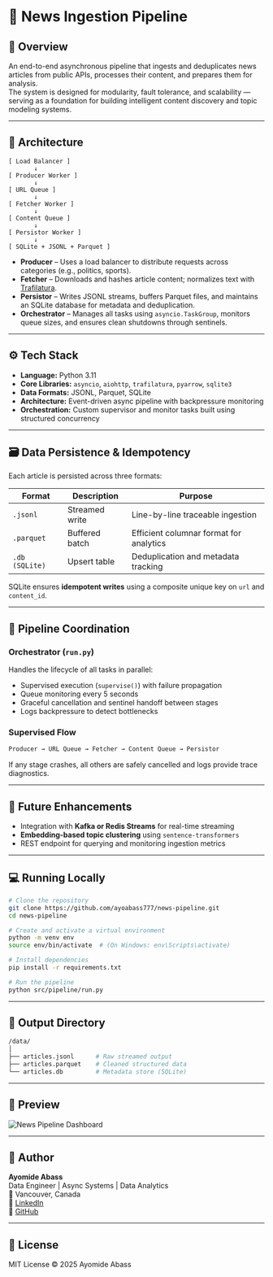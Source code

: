 # 📰 News Ingestion Pipeline

## 🚀 Overview

An end-to-end asynchronous pipeline that ingests and deduplicates news articles from public APIs, processes their content, and prepares them for analysis.  
The system is designed for modularity, fault tolerance, and scalability — serving as a foundation for building intelligent content discovery and topic modeling systems.

---

## 🧱 Architecture

```text
[ Load Balancer ]
       ↓
[ Producer Worker ] 
       ↓
[ URL Queue ]
       ↓
[ Fetcher Worker ]
       ↓
[ Content Queue ]
       ↓
[ Persistor Worker ]
       ↓
[ SQLite + JSONL + Parquet ]
```

- **Producer** – Uses a load balancer to distribute requests across categories (e.g., politics, sports).  
- **Fetcher** – Downloads and hashes article content; normalizes text with [Trafilatura](https://github.com/adbar/trafilatura).  
- **Persistor** – Writes JSONL streams, buffers Parquet files, and maintains an SQLite database for metadata and deduplication.  
- **Orchestrator** – Manages all tasks using `asyncio.TaskGroup`, monitors queue sizes, and ensures clean shutdowns through sentinels.  

---

## ⚙️ Tech Stack

- **Language:** Python 3.11  
- **Core Libraries:** `asyncio`, `aiohttp`, `trafilatura`, `pyarrow`, `sqlite3`  
- **Data Formats:** JSONL, Parquet, SQLite  
- **Architecture:** Event-driven async pipeline with backpressure monitoring  
- **Orchestration:** Custom supervisor and monitor tasks built using structured concurrency  

---

## 🗃️ Data Persistence & Idempotency

Each article is persisted across three formats:

| Format   | Description | Purpose |
|-----------|--------------|----------|
| `.jsonl` | Streamed write | Line-by-line traceable ingestion |
| `.parquet` | Buffered batch | Efficient columnar format for analytics |
| `.db (SQLite)` | Upsert table | Deduplication and metadata tracking |

SQLite ensures **idempotent writes** using a composite unique key on `url` and `content_id`.

---

## 🧩 Pipeline Coordination

### Orchestrator (`run.py`)
Handles the lifecycle of all tasks in parallel:
- Supervised execution (`supervise()`) with failure propagation  
- Queue monitoring every 5 seconds  
- Graceful cancellation and sentinel handoff between stages  
- Logs backpressure to detect bottlenecks  

### Supervised Flow
```bash
Producer → URL Queue → Fetcher → Content Queue → Persistor
```

If any stage crashes, all others are safely cancelled and logs provide trace diagnostics.

---

## 🧠 Future Enhancements

- Integration with **Kafka or Redis Streams** for real-time streaming  
- **Embedding-based topic clustering** using `sentence-transformers`  
- REST endpoint for querying and monitoring ingestion metrics  

---

## 💻 Running Locally

```bash
# Clone the repository
git clone https://github.com/ayoabass777/news-pipeline.git
cd news-pipeline

# Create and activate a virtual environment
python -m venv env
source env/bin/activate  # (On Windows: env\Scripts\activate)

# Install dependencies
pip install -r requirements.txt

# Run the pipeline
python src/pipeline/run.py
```

---

## 📂 Output Directory

```bash
/data/
│
├── articles.jsonl      # Raw streamed output
├── articles.parquet    # Cleaned structured data
└── articles.db         # Metadata store (SQLite)
```

---

## 📸 Preview

![News Pipeline Dashboard](assets/news_pipeline_screenshot.png)

---

## 🧾 Author

**Ayomide Abass**  
Data Engineer | Async Systems | Data Analytics  
📍 Vancouver, Canada  
🔗 [LinkedIn](https://www.linkedin.com/in/ayomide-abass)  
🔗 [GitHub](https://github.com/ayoabass777)

---

## 📜 License

MIT License © 2025 Ayomide Abass
